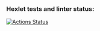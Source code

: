 ### Hexlet tests and linter status:
[![Actions Status](https://github.com/SeriousCat96/frontend-project-46/workflows/hexlet-check/badge.svg)](https://github.com/SeriousCat96/frontend-project-46/actions)